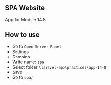 ## SPA Website

App for Module 14.8

## How to use

- Go to `Open Server Panel`
- Settings
- Domains
- Write name: `spa`
- Select folder `\laravel-app\practices\app-14-8`
- Save
- Go to `spa/`

